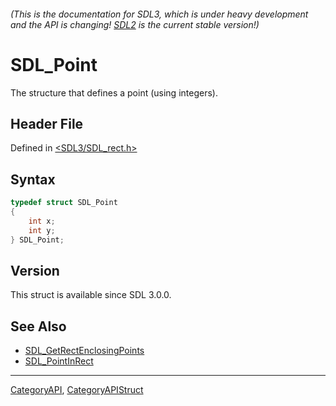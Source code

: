 ###### (This is the documentation for SDL3, which is under heavy development and the API is changing! [SDL2](https://wiki.libsdl.org/SDL2/) is the current stable version!)
# SDL_Point

The structure that defines a point (using integers).

## Header File

Defined in [<SDL3/SDL_rect.h>](https://github.com/libsdl-org/SDL/blob/main/include/SDL3/SDL_rect.h)

## Syntax

```c
typedef struct SDL_Point
{
    int x;
    int y;
} SDL_Point;
```

## Version

This struct is available since SDL 3.0.0.

## See Also

* [SDL_GetRectEnclosingPoints](SDL_GetRectEnclosingPoints)
* [SDL_PointInRect](SDL_PointInRect)

----
[CategoryAPI](CategoryAPI), [CategoryAPIStruct](CategoryAPIStruct)


